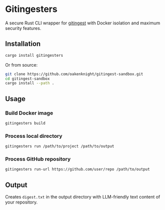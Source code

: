# Gitingesters

A secure Rust CLI wrapper for [gitingest](https://github.com/coderamp-labs/gitingest) with Docker isolation and maximum security features.

## Installation

```bash
cargo install gitingesters
```

Or from source:
```bash
git clone https://github.com/oakenknight/gitingest-sandbox.git
cd gitingest-sandbox
cargo install --path .
```

## Usage

### Build Docker image
```bash
gitingesters build
```

### Process local directory
```bash
gitingesters run /path/to/project /path/to/output
```

### Process GitHub repository
```bash
gitingesters run-url https://github.com/user/repo /path/to/output
```

## Output

Creates `digest.txt` in the output directory with LLM-friendly text content of your repository.
